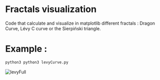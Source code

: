 # Fractals visualization
Code that calculate and visualize in matplotlib different fractals : Dragon Curve, Lévy C curve or the Sierpiński triangle.



# Example :
```bash
python3 python3 levyCurve.py
```
![levyFull](https://github.com/Andrebtk/Fractals/assets/53980377/95b7de05-1675-498c-b833-cc8803adedb9)

